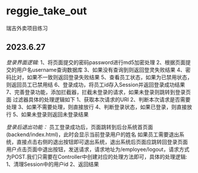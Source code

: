# reggie_take_out
瑞吉外卖项目练习

## 2023.6.27
*登录界面逻辑:*
1、将页面提交的密码password进行md5加密处理
2、根据页面提交的用户名username查询数据库
3、如果没有查询到则返回登灵失败结果
4、密码比对，如果不一致则返回登录失败结果
5、查看员工状态，如果为已禁用状态，则返回员工已禁用结
6、登录成功，将员工id存入Session并返回登录成功结果
7、完善登录功能，添加拦截器，拦截未登录的请求，如果未登录则跳转到登录页面
        过滤器具体的处理逻辑如下
        1、获取本次请求的URI
        2、判断本次请求是否需要处理
        3、如果不需要处理，则直接放行
        4、判断登录状态，如果已登录，则直接放行
        5、如果未登录则返回未登录结果

*登录后退出功能：*
员工登录成功后，页面跳转到后台系统首页面(backend/index.html)，此时会显示当前登录用户的姓名
如果员工需要退出系统，直接点击右侧的退出按钮即可退出系统，退出系统后页面应跳转回登录页面
用户点击页面中退出按钮，发送请求，请求地址为/employee/logout，请求方式为POST.我们只需要在Controller中创建对应的处理方法即可，具体的处理逻辑:
1、清理Session中的用户id
2、返回结果

